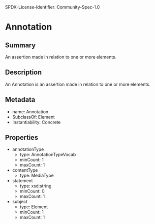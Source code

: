 SPDX-License-Identifier: Community-Spec-1.0

# Annotation

## Summary

An assertion made in relation to one or more elements.

## Description

An Annotation is an assertion made in relation to one or more elements.

## Metadata

- name: Annotation
- SubclassOf: Element
- Instantiability: Concrete

## Properties

- annotationType
  - type: AnnotationTypeVocab
  - minCount: 1
  - maxCount: 1
- contentType
  - type: MediaType
- statement
  - type: xsd:string
  - minCount: 0
  - maxCount: 1
- subject
  - type: Element
  - minCount: 1
  - maxCount: 1
